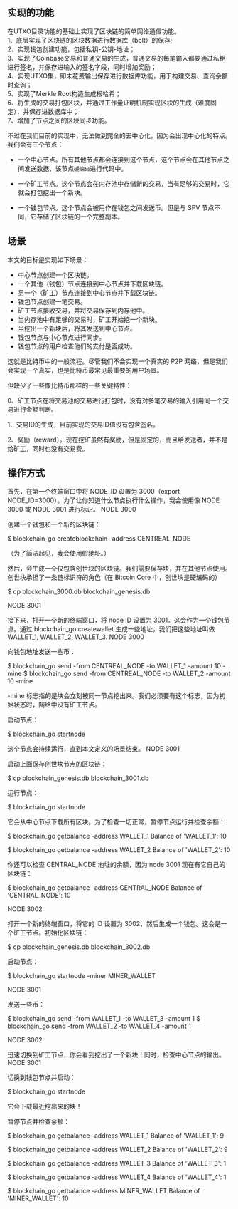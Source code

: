 实现的功能
----
在UTXO目录功能的基础上实现了区块链的简单网络通信功能。   
1、底层实现了区块链的区块数据进行数据库（bolt）的保存;   
2、实现钱包创建功能，包括私钥-公钥-地址；   
3、实现了Coinbase交易和普通交易的生成，普通交易的每笔输入都要通过私钥进行签名，并保存进输入的签名字段，同时增加奖励；   
4、实现UTXO集，即未花费输出保存进行数据库功能，用于构建交易、查询余额时查询；   
5、实现了Merkle Root构造生成根哈希；   
6、将生成的交易打包区块，并通过工作量证明机制实现区块的生成（难度固定），并保存进数据库中；  
7、增加了节点之间的区块同步功能。

不过在我们目前的实现中，无法做到完全的去中心化，因为会出现中心化的特点。我们会有三个节点：

   * 一个中心节点。所有其他节点都会连接到这个节点，这个节点会在其他节点之间发送数据，该节点`硬编码`进行代码中。

   * 一个矿工节点。这个节点会在内存池中存储新的交易，当有足够的交易时，它就会打包挖出一个新块。

   * 一个钱包节点。这个节点会被用作在钱包之间发送币。但是与 SPV 节点不同，它存储了区块链的一个完整副本。

场景
---
本文的目标是实现如下场景：

   * 中心节点创建一个区块链。
   * 一个其他（钱包）节点连接到中心节点并下载区块链。
   * 另一个（矿工）节点连接到中心节点并下载区块链。
   * 钱包节点创建一笔交易。
   * 矿工节点接收交易，并将交易保存到内存池中。
   * 当内存池中有足够的交易时，矿工开始挖一个新块。
   * 当挖出一个新块后，将其发送到中心节点。
   * 钱包节点与中心节点进行同步。
   * 钱包节点的用户检查他们的支付是否成功。

这就是比特币中的一般流程。尽管我们不会实现一个真实的 P2P 网络，但是我们会实现一个真实，也是比特币最常见最重要的用户场景。

但缺少了一些像比特币那样的一些关键特性：

0、矿工节点在将交易池的交易进行打包时，没有对多笔交易的输入引用同一个交易进行金额判断。

1、交易ID的生成，目前实现的交易ID值没有包含签名。

2、奖励（reward）。现在挖矿虽然有奖励，但是固定的，而且给发送者，并不是给矿工，同时也没有交易费。


操作方式
-----
首先，在第一个终端窗口中将 NODE_ID 设置为 3000（export NODE_ID=3000）。为了让你知道什么节点执行什么操作，我会使用像 NODE 3000 或 NODE 3001 进行标识。
NODE 3000

创建一个钱包和一个新的区块链：

$ blockchain_go createblockchain -address CENTREAL_NODE

（为了简洁起见，我会使用假地址。）

然后，会生成一个仅包含创世块的区块链。我们需要保存块，并在其他节点使用。创世块承担了一条链标识符的角色（在 Bitcoin Core 中，创世块是硬编码的）

$ cp blockchain_3000.db blockchain_genesis.db 

NODE 3001

接下来，打开一个新的终端窗口，将 node ID 设置为 3001。这会作为一个钱包节点。通过 blockchain_go createwallet 生成一些地址，我们把这些地址叫做 WALLET_1, WALLET_2, WALLET_3.
NODE 3000

向钱包地址发送一些币：

$ blockchain_go send -from CENTREAL_NODE -to WALLET_1 -amount 10 -mine
$ blockchain_go send -from CENTREAL_NODE -to WALLET_2 -amount 10 -mine

-mine 标志指的是块会立刻被同一节点挖出来。我们必须要有这个标志，因为初始状态时，网络中没有矿工节点。

启动节点：

$ blockchain_go startnode

这个节点会持续运行，直到本文定义的场景结束。
NODE 3001

启动上面保存创世块节点的区块链：

$ cp blockchain_genesis.db blockchain_3001.db

运行节点：

$ blockchain_go startnode

它会从中心节点下载所有区块。为了检查一切正常，暂停节点运行并检查余额：

$ blockchain_go getbalance -address WALLET_1
Balance of 'WALLET_1': 10

$ blockchain_go getbalance -address WALLET_2
Balance of 'WALLET_2': 10

你还可以检查 CENTRAL_NODE 地址的余额，因为 node 3001 现在有它自己的区块链：

$ blockchain_go getbalance -address CENTRAL_NODE
Balance of 'CENTRAL_NODE': 10

NODE 3002

打开一个新的终端窗口，将它的 ID 设置为 3002，然后生成一个钱包。这会是一个矿工节点。初始化区块链：

$ cp blockchain_genesis.db blockchain_3002.db

启动节点：

$ blockchain_go startnode -miner MINER_WALLET

NODE 3001

发送一些币：

$ blockchain_go send -from WALLET_1 -to WALLET_3 -amount 1
$ blockchain_go send -from WALLET_2 -to WALLET_4 -amount 1

NODE 3002

迅速切换到矿工节点，你会看到挖出了一个新块！同时，检查中心节点的输出。
NODE 3001

切换到钱包节点并启动：

$ blockchain_go startnode

它会下载最近挖出来的块！

暂停节点并检查余额：

$ blockchain_go getbalance -address WALLET_1
Balance of 'WALLET_1': 9

$ blockchain_go getbalance -address WALLET_2
Balance of 'WALLET_2': 9

$ blockchain_go getbalance -address WALLET_3
Balance of 'WALLET_3': 1

$ blockchain_go getbalance -address WALLET_4
Balance of 'WALLET_4': 1

$ blockchain_go getbalance -address MINER_WALLET
Balance of 'MINER_WALLET': 10
